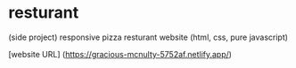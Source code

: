 # resturant
(side project) responsive pizza resturant website (html, css, pure javascript)

[website URL] (https://gracious-mcnulty-5752af.netlify.app/)
